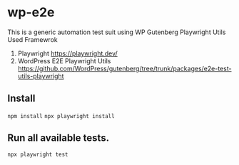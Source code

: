 # wp-e2e
This is a generic automation test suit using WP Gutenberg Playwright Utils 
Used Framewrok
1. Playwright https://playwright.dev/
2. WordPress E2E Playwright Utils https://github.com/WordPress/gutenberg/tree/trunk/packages/e2e-test-utils-playwright

## Install
`npm install`
`npx playwright install`


## Run all available tests.
`npx playwright test`





